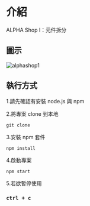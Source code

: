 # 介紹

ALPHA Shop I：元件拆分

## 圖示
![alphashop1](https://github.com/owendong527/AlphaShop_1/assets/122422969/c0d1dd2d-22cc-49ae-9da5-5d41e04d4fc8)


## 執行方式

1.請先確認有安裝 node.js 與 npm

2.將專案 clone 到本地

    git clone
    
3.安裝 npm 套件

    npm install

4.啟動專案

    npm start
    
5.若欲暫停使用

### `ctrl + c`
